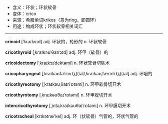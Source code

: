 - <span class="definition">含义：环状；环状软骨</span>
- <span class="definition">变体：crico</span>
- <span class="definition">来源：希腊单词krikos（意为ring，即圆环）</span>
- <span class="definition">用途：构成环状；环状软骨相关词汇</span>

---

<span class="vocabulary">**cricoid**</span> [ˈkraɪkɔɪd] adj. 环状的，轮形的 n. 环状软骨

<span class="vocabulary">**cricothyroid**</span> [ˌkraɪkəʊˈθaɪrɔɪd] adj. 环甲（软骨）的

<span class="vocabulary">**cricoidectomy**</span> [ˌkraɪkɔɪˈdektəmi] n. 环状软骨切除术

<span class="vocabulary">**cricopharyngeal**</span> [ˌkraɪkəʊfəˈrɪndʒ(i)əl/ˌkraɪkəʊˌfærɪnˈdʒ(i)əl] adj. 环咽的

<span class="vocabulary">**cricothyreotomy**</span> [ˌkraɪkəʊˌθaɪriˈɒtəmi] n. 环甲软骨切开术

<span class="vocabulary">**cricothyrotomy**</span> [ˌkraɪkəʊθaɪˈrɒtəmi] n. 环甲膜切开术

<span class="vocabulary">**intercricothyrotomy**</span> [ˌɪntəˌkraɪkəʊθaɪˈrɒtəmi] n. 环甲膜切开术

<span class="vocabulary">**cricotracheal**</span> [krɪkətræ'kel] adj. 环（状软骨）气管的，环状气管的

